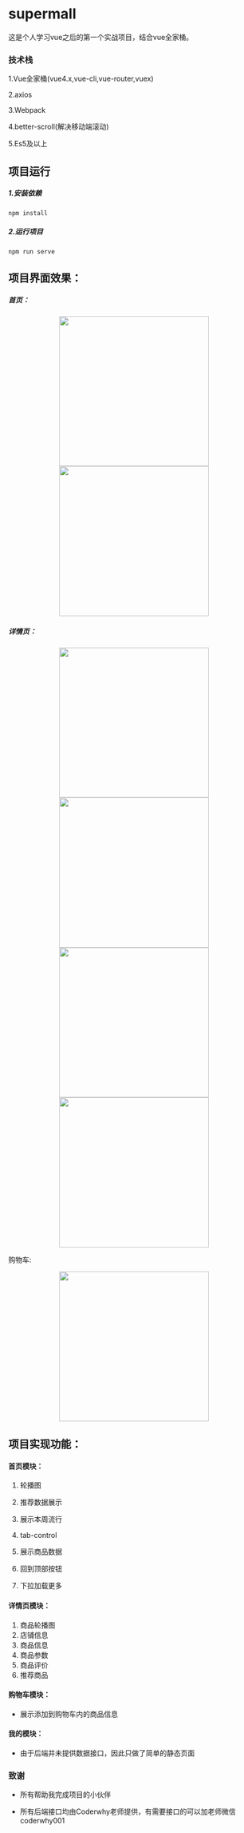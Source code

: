 # supermall

这是个人学习vue之后的第一个实战项目，结合vue全家桶。

### 技术栈

1.Vue全家桶(vue4.x,vue-cli,vue-router,vuex)

2.axios

3.Webpack

4.better-scroll(解决移动端滚动)

5.Es5及以上

## 项目运行

##### 1.安装依赖
```
npm install
```

##### 2.运行项目
```
npm run serve
```

## 项目界面效果：

##### 首页：

<center class="half">    <img src="http://load1a.nipic.com/file/20200927/Nipic_32259774_20200927100039496978.png?v=20200927100411" width="300"/>    <img src="http://load1a.nipic.com/file/20200927/Nipic_32259774_20200927100042914864.png?v=20200927100411" width="300"/> </center>



##### 详情页：

<center class="half">    <img src="http://load1a.nipic.com/file/20200927/Nipic_32259774_20200927100021281609.png?v=20200927100411" width="300"/>    <img src="http://load1a.nipic.com/file/20200927/Nipic_32259774_20200927100027754446.png?v=20200927100411" width="300"/> </center>







<center class="half">    <img src="http://load1a.nipic.com/file/20200927/Nipic_32259774_20200927100031454979.png?v=20200927100411" width="300"/>    <img src="http://load1a.nipic.com/file/20200927/Nipic_32259774_20200927100034705884.png?v=20200927100411" width="300"/> </center>

购物车:

<center class="half">      <img src="http://load1a.nipic.com/file/20200927/Nipic_32259774_20200927100016055784.png?v=20200927100411" width="300"/> </center>

## 项目实现功能：

#### 首页模块：

1. 轮播图

2. 推荐数据展示

3. 展示本周流行

4. tab-control

5. 展示商品数据

6. 回到顶部按钮

7. 下拉加载更多

   

#### 详情页模块：

1. 商品轮播图
2. 店铺信息
3. 商品信息
4. 商品参数
5. 商品评价
6. 推荐商品



#### 购物车模块：

- 展示添加到购物车内的商品信息

  

#### 我的模块：

- 由于后端并未提供数据接口，因此只做了简单的静态页面



### 致谢

- 所有帮助我完成项目的小伙伴

- 所有后端接口均由Coderwhy老师提供，有需要接口的可以加老师微信coderwhy001